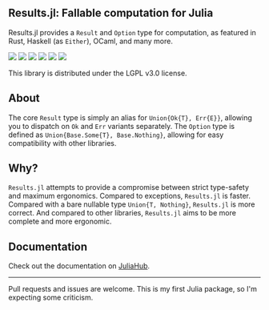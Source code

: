 Results.jl: Fallable computation for Julia
-------------

Results.jl provides a `Result` and `Option` type for computation,
as featured in Rust, Haskell (as `Either`), OCaml, and many more.

[![][ci-badge]][ci-url] [![][codecov-badge]][codecov-url] [![][commit-badge]][commit-url] [![][juliahub-badge]][juliahub-url] [![][docs-stable-badge]][docs-stable-url] [![][docs-dev-badge]][docs-dev-url]

This library is distributed under the LGPL v3.0 license.

## About

The core `Result` type is simply an alias for `Union{Ok{T}, Err{E}}`,
allowing you to dispatch on `Ok` and `Err` variants separately.
The `Option` type is defined as `Union{Base.Some{T}, Base.Nothing}`,
allowing for easy compatibility with other libraries.

## Why?

`Results.jl` attempts to provide a compromise between strict type-safety
and maximum ergonomics. Compared to exceptions, `Results.jl` is faster.
Compared with a bare nullable type `Union{T, Nothing}`, `Results.jl` is
more correct. And compared to other libraries, `Results.jl` aims to be
more complete and more ergonomic.

## Documentation

Check out the documentation on [JuliaHub][docs-stable-url].

-----

Pull requests and issues are welcome. This is my first Julia package, so I'm expecting some criticism.

[ci-badge]: https://github.com/hexane360/Results.jl/workflows/CI/badge.svg
[ci-url]: https://github.com/hexane360/Results.jl/actions?query=workflow%3ACI
[codecov-badge]: https://codecov.io/gh/hexane360/Results.jl/branch/master/graph/badge.svg?token=DXWZVCID51
[codecov-url]: https://codecov.io/gh/hexane360/Results.jl
[commit-badge]: https://img.shields.io/github/last-commit/hexane360/Results.jl
[commit-url]: https://github.com/hexane360/Results.jl/commits
[juliahub-badge]: https://juliahub.com/docs/Results/version.svg
[juliahub-url]: https://juliahub.com/ui/Packages/Results/05hVy
[docs-stable-badge]: https://img.shields.io/badge/docs-stable-blue
[docs-stable-url]: https://juliahub.com/docs/Results/
[docs-dev-badge]: https://img.shields.io/badge/docs-dev-blue
[docs-dev-url]: https://hexane360.github.io/Results.jl/dev/
